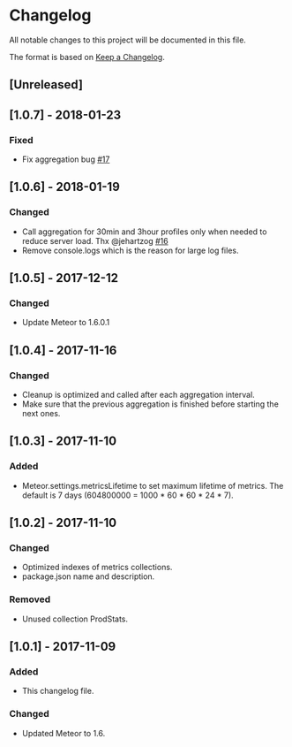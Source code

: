 # Changelog
All notable changes to this project will be documented in this file.

The format is based on [Keep a Changelog](http://keepachangelog.com/en/1.0.0/).

## [Unreleased]

## [1.0.7] - 2018-01-23
### Fixed
- Fix aggregation bug [#17](https://github.com/lmachens/meteor-apm-server/pull/17)

## [1.0.6] - 2018-01-19
### Changed
- Call aggregation for 30min and 3hour profiles only when needed to reduce server load. Thx @jehartzog [#16](https://github.com/lmachens/meteor-apm-server/pull/16)
- Remove console.logs which is the reason for large log files.

## [1.0.5] - 2017-12-12
### Changed
- Update Meteor to 1.6.0.1

## [1.0.4] - 2017-11-16
### Changed
- Cleanup is optimized and called after each aggregation interval.
- Make sure that the previous aggregation is finished before starting the next ones.

## [1.0.3] - 2017-11-10
### Added
- Meteor.settings.metricsLifetime to set maximum lifetime of metrics.
  The default is 7 days (604800000 = 1000 * 60 * 60 * 24 * 7).

## [1.0.2] - 2017-11-10
### Changed
- Optimized indexes of metrics collections.
- package.json name and description.
### Removed
- Unused collection ProdStats.

## [1.0.1] - 2017-11-09
### Added
- This changelog file.

### Changed
- Updated Meteor to 1.6.